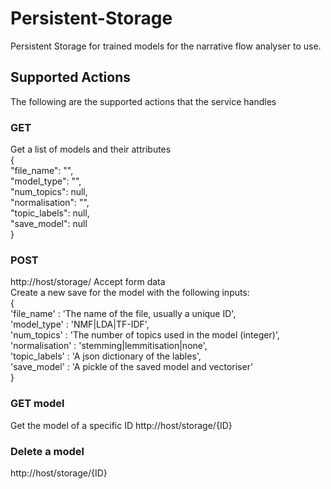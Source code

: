 # Persistent-Storage
Persistent Storage for trained models for the narrative flow analyser to use.

## Supported Actions
The following are the supported actions that the service handles
### GET
Get a list of models and their attributes<br />
{<br />
    "file_name": "",<br />
    "model_type": "",<br />
    "num_topics": null,<br />
    "normalisation": "",<br />
    "topic_labels": null,<br />
    "save_model": null<br />
}
### POST
http://host/storage/
Accept form data<br />
Create a new save for the model with the following inputs:<br />
{<br />
    'file_name' : 'The name of the file, usually a unique ID',<br />
    'model_type' : 'NMF|LDA|TF-IDF',<br />
    'num_topics' : 'The number of topics used in the model (integer)',<br />
    'normalisation' : 'stemming|lemmitisation|none',<br />
    'topic_labels' : 'A json dictionary of the lables',<br />
    'save_model' : 'A pickle of the saved model and vectoriser'<br />
}

### GET model
Get the model of a specific ID
http://host/storage/{ID}

### Delete a model
http://host/storage/{ID}
